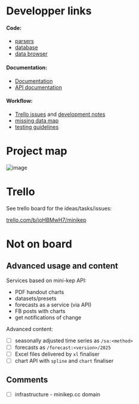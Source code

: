 Developper links  
================

#### Code:
- [parsers](https://github.com/mini-kep/parsers)
- [database](https://github.com/mini-kep/db)
- [data browser](https://github.com/mini-kep/frontend-dash)  

#### Documentation:
- [Documentation](https://mini-kep.github.io/documentation)
- [API documentation](https://github.com/mini-kep/db/blob/master/README.md)

#### Workflow:
- [Trello issues](https://trello.com/b/ioHBMwH7/minikep) and [development notes](DEV.md) 
- [missing data map](https://github.com/mini-kep/datamap/blob/master/minikep_missing_values.ipynb) 
- [testing guidelines](https://github.com/mini-kep/guidelines/blob/master/testing.md)

Project map 
===========

![image](https://user-images.githubusercontent.com/9265326/33287171-de70bbf6-d3c8-11e7-8319-b4d69007fddb.png)

Trello
======

See trello board for the ideas/tasks/issues: 

[trello.com/b/ioHBMwH7/minikep](https://trello.com/b/ioHBMwH7/minikep)


Not on board
============

Advanced usage and content 
--------------------------

Services based on mini-kep API: 

- PDF handout charts  
- datasets/presets
- forecasts as a service (via API)
- FB posts with charts
- get notifications of change 

Advanced content:
- [ ] seasonally adjusted time series as ```/sa:<method>``` 
- [ ] forecasts as ```/forecast:<version>/2025```
- [ ] Excel files delivered by ```xl``` finaliser
- [ ] chart API with ```spline``` and ```chart``` finaliser

Comments 
--------
- [ ] infrastructure - minikep.cc domain
